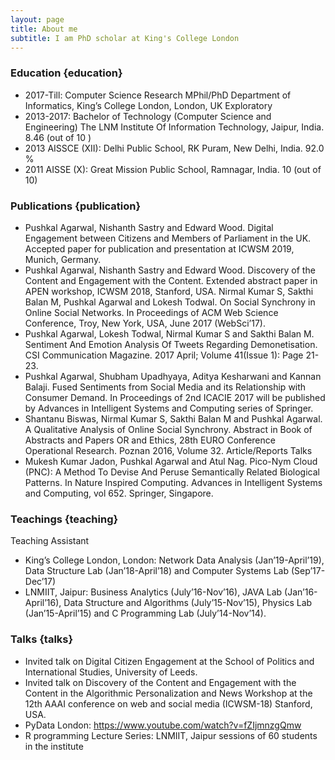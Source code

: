 ```yaml
---
layout: page
title: About me
subtitle: I am PhD scholar at King's College London
---
```


### Education {education}
- 2017-Till:	Computer Science Research MPhil/PhD	Department of Informatics, King’s College London, London, UK	Exploratory
- 2013-2017:	Bachelor of Technology (Computer Science and Engineering)	The LNM Institute Of Information Technology, Jaipur, India.	8.46 (out of 10 )
- 2013	AISSCE (XII):	Delhi Public School, RK Puram, New Delhi, India. 	92.0 %
- 2011	AISSE (X):	Great Mission Public School, Ramnagar, India.	10 (out of 10)

### Publications {publication}
-	Pushkal Agarwal, Nishanth Sastry and Edward Wood. Digital Engagement between Citizens and Members of Parliament in the UK. Accepted paper for publication and presentation at ICWSM 2019, Munich, Germany. 
-	Pushkal Agarwal, Nishanth Sastry and Edward Wood. Discovery of the Content and Engagement with the Content. Extended abstract paper in APEN workshop, ICWSM 2018, Stanford, USA. 
	Nirmal Kumar S, Sakthi Balan M, Pushkal Agarwal and Lokesh Todwal. On Social Synchrony in Online Social Networks. In Proceedings of ACM Web Science Conference, Troy, New York, USA, June 2017 (WebSci’17).
-	Pushkal Agarwal, Lokesh Todwal, Nirmal Kumar S and Sakthi Balan M. Sentiment And Emotion Analysis Of Tweets Regarding Demonetisation. CSI Communication Magazine. 2017 April; Volume 41(Issue 1): Page 21-23.
-	Pushkal Agarwal, Shubham Upadhyaya, Aditya Kesharwani and Kannan Balaji. Fused Sentiments from Social Media and its Relationship with Consumer Demand. In Proceedings of 2nd ICACIE 2017 will be published by Advances in Intelligent Systems and Computing series of Springer.
-	Shantanu Biswas, Nirmal Kumar S, Sakthi Balan M and Pushkal Agarwal. A Qualitative Analysis of Online Social Synchrony. Abstract in Book of Abstracts and Papers OR and Ethics, 28th EURO Conference Operational Research. Poznan 2016, Volume 32.
Article/Reports
Talks
-	Mukesh Kumar Jadon, Pushkal Agarwal and Atul Nag. Pico-Nym Cloud (PNC): A Method To Devise And Peruse Semantically Related Biological Patterns. In Nature Inspired Computing. Advances in Intelligent Systems and Computing, vol 652. Springer, Singapore. 

### Teachings {teaching}
Teaching Assistant                              		  					                	
*	King’s College London, London: Network Data Analysis (Jan’19-April’19), Data Structure Lab (Jan’18-April’18) and Computer Systems Lab (Sep’17-Dec’17)
*	LNMIIT, Jaipur: Business Analytics (July’16-Nov’16), JAVA Lab (Jan’16-April’16), Data Structure and Algorithms (July’15-Nov’15), Physics Lab (Jan’15-April’15) and C Programming Lab (July’14-Nov’14).

### Talks {talks}
*	Invited talk on Digital Citizen Engagement at the School of Politics and International Studies, University of Leeds.
*	Invited talk on Discovery of the Content and Engagement with the Content in the Algorithmic Personalization and News Workshop at the 12th AAAI conference on web and social media (ICWSM-18) Stanford, USA. 
*	PyData London: https://www.youtube.com/watch?v=fZIjmnzgQmw
*	R programming Lecture Series: LNMIIT, Jaipur sessions of 60 students in the institute
